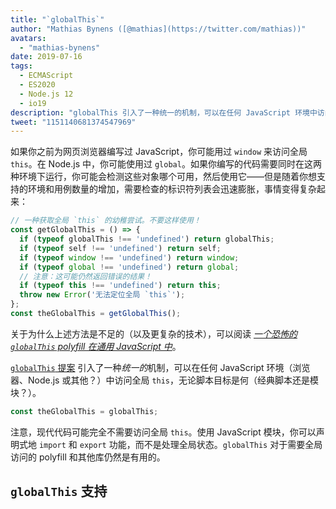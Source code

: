 ```yaml
---
title: "`globalThis`"
author: "Mathias Bynens ([@mathias](https://twitter.com/mathias))"
avatars: 
  - "mathias-bynens"
date: 2019-07-16
tags: 
  - ECMAScript
  - ES2020
  - Node.js 12
  - io19
description: "globalThis 引入了一种统一的机制，可以在任何 JavaScript 环境中访问全局 this，无论脚本目标如何。"
tweet: "1151140681374547969"
---
```

如果你之前为网页浏览器编写过 JavaScript，你可能用过 `window` 来访问全局 `this`。在 Node.js 中，你可能使用过 `global`。如果你编写的代码需要同时在这两种环境下运行，你可能会检测这些对象哪个可用，然后使用它——但是随着你想支持的环境和用例数量的增加，需要检查的标识符列表会迅速膨胀，事情变得复杂起来：

<!--truncate-->
```js
// 一种获取全局 `this` 的幼稚尝试。不要这样使用！
const getGlobalThis = () => {
  if (typeof globalThis !== 'undefined') return globalThis;
  if (typeof self !== 'undefined') return self;
  if (typeof window !== 'undefined') return window;
  if (typeof global !== 'undefined') return global;
  // 注意：这可能仍然返回错误的结果！
  if (typeof this !== 'undefined') return this;
  throw new Error('无法定位全局 `this`');
};
const theGlobalThis = getGlobalThis();
```

关于为什么上述方法是不足的（以及更复杂的技术），可以阅读 [_一个恐怖的 `globalThis` polyfill 在通用 JavaScript 中_](https://mathiasbynens.be/notes/globalthis)。

[`globalThis` 提案](https://github.com/tc39/proposal-global) 引入了一种*统一的*机制，可以在任何 JavaScript 环境（浏览器、Node.js 或其他？）中访问全局 `this`，无论脚本目标是何（经典脚本还是模块？）。

```js
const theGlobalThis = globalThis;
```

注意，现代代码可能完全不需要访问全局 `this`。使用 JavaScript 模块，你可以声明式地 `import` 和 `export` 功能，而不是处理全局状态。`globalThis` 对于需要全局访问的 polyfill 和其他库仍然是有用的。

## `globalThis` 支持

<feature-support chrome="71 /blog/v8-release-71#javascript-language-features"
                 firefox="65"
                 safari="12.1"
                 nodejs="12 https://twitter.com/mathias/status/1120700101637353473"
                 babel="yes https://github.com/zloirock/core-js#ecmascript-globalthis"></feature-support>
